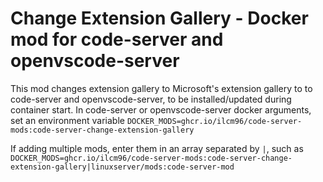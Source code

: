# Change Extension Gallery - Docker mod for code-server and openvscode-server

This mod changes extension gallery to Microsoft's extension gallery to to code-server and openvscode-server, to be installed/updated during container start.
In code-server or openvscode-server docker arguments, set an environment variable `DOCKER_MODS=ghcr.io/ilcm96/code-server-mods:code-server-change-extension-gallery`

If adding multiple mods, enter them in an array separated by `|`, such as `DOCKER_MODS=ghcr.io/ilcm96/code-server-mods:code-server-change-extension-gallery|linuxserver/mods:code-server-mod`
